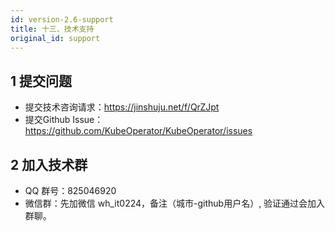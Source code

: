 ```yaml
---
id: version-2.6-support
title: 十三、技术支持
original_id: support
---
```


## 1 提交问题

- 提交技术咨询请求：https://jinshuju.net/f/QrZJpt
- 提交Github Issue：https://github.com/KubeOperator/KubeOperator/issues

## 2 加入技术群

- QQ 群号：825046920
- 微信群：先加微信 wh_it0224，备注（城市-github用户名）, 验证通过会加入群聊。
